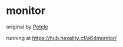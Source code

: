 # monitor
original by [Petele](https://glitch.com/@petele)

running at https://hub.hexality.cf/a64monitor/

